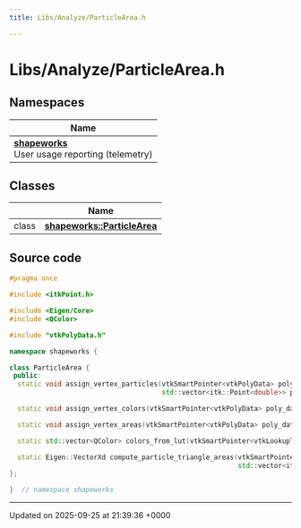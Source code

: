 ```yaml
---
title: Libs/Analyze/ParticleArea.h

---
```


# Libs/Analyze/ParticleArea.h



## Namespaces

| Name           |
| -------------- |
| **[shapeworks](../Namespaces/namespaceshapeworks.md)** <br>User usage reporting (telemetry)  |

## Classes

|                | Name           |
| -------------- | -------------- |
| class | **[shapeworks::ParticleArea](../Classes/classshapeworks_1_1ParticleArea.md)**  |




## Source code

```cpp
#pragma once

#include <itkPoint.h>

#include <Eigen/Core>
#include <QColor>

#include "vtkPolyData.h"

namespace shapeworks {

class ParticleArea {
 public:
  static void assign_vertex_particles(vtkSmartPointer<vtkPolyData> poly_data,
                                      std::vector<itk::Point<double>> particles);

  static void assign_vertex_colors(vtkSmartPointer<vtkPolyData> poly_data, std::vector<QColor> colors);

  static void assign_vertex_areas(vtkSmartPointer<vtkPolyData> poly_data, Eigen::VectorXd areas);

  static std::vector<QColor> colors_from_lut(vtkSmartPointer<vtkLookupTable> lut);

  static Eigen::VectorXd compute_particle_triangle_areas(vtkSmartPointer<vtkPolyData> poly_data,
                                                         std::vector<itk::Point<double>> particles);
};

}  // namespace shapeworks
```


-------------------------------

Updated on 2025-09-25 at 21:39:36 +0000
